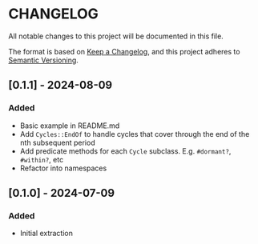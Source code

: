 # CHANGELOG

All notable changes to this project will be documented in this file.

The format is based on [Keep a Changelog](https://keepachangelog.com/en/1.1.0/),
and this project adheres to [Semantic Versioning](https://semver.org/spec/v2.0.0.html).

## [0.1.1] - 2024-08-09

### Added

- Basic example in README.md
- Add `Cycles::EndOf` to handle cycles that cover through the end of the nth
  subsequent period
- Add predicate methods for each `Cycle` subclass. E.g. `#dormant?`, `#within?`, etc
- Refactor into namespaces

## [0.1.0] - 2024-07-09

### Added

- Initial extraction
